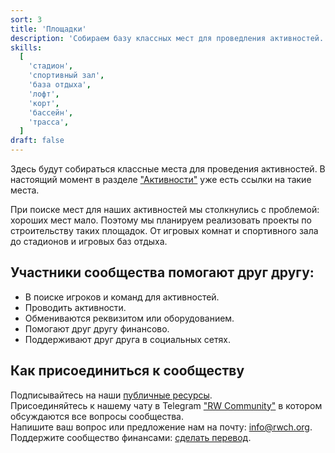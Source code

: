 ```yaml
---
sort: 3
title: 'Площадки'
description: 'Собираем базу классных мест для проведления активностей. И планируем строить их сами.'
skills:
  [
    'стадион',
    'спортивный зал',
    'база отдыха',
    'лофт',
    'корт',
    'бассейн',
    'трасса',
  ]
draft: false
---
```


Здесь будут собираться классные места для проведения активностей.
В настоящий момент в разделе ["Активности"](/actions) уже есть ссылки на такие места.

При поиске мест для наших активностей мы столкнулись с проблемой: хороших мест мало.
Поэтому мы планируем реализовать проекты по строительству таких площадок. От игровых комнат и спортивного зала до стадионов и игровых баз отдыха.

## Участники сообщества помогают друг другу:

- В поиске игроков и команд для активностей.
- Проводить активности.
- Обмениваются реквизитом или оборудованием.
- Помогают друг другу финансово.
- Поддерживают друг друга в социальных сетях.

## Как присоединиться к сообществу

Подписывайтесь на наши [публичные ресурсы](/#community).<br />
Присоединяйтесь к нашему чату в Telegram <a href="https://t.me/rw_community" target="_blank">"RW Community"</a> в котором обсуждаются все вопросы сообщества.<br />
Напишите ваш вопрос или предложение нам на почту: [info@rwch.org](mailto:info@rwch.org).<br />
Поддержите сообщество финансами: <a href="/support">сделать перевод</a>.
